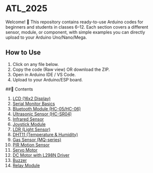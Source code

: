# ATL_2025
Welcome! 🎉
This repository contains ready-to-use Arduino codes for beginners and students in classes 6–12.
Each section covers a different sensor, module, or component, with simple examples you can directly upload to your Arduino Uno/Nano/Mega.

## How to Use
1. Click on any file below.
2. Copy the code (Raw view) OR download the ZIP.
3. Open in Arduino IDE / VS Code.
4. Upload to your Arduino/ESP board.

##📂 Contents

1. [LCD (16x2 Display)](LCD.cpp)
2. [Serial Monitor Basics](Serial_Monitor.cpp)
3. [Bluetooth Module (HC-05/HC-06)](Bluetooth_Module.cpp)
4. [Ultrasonic Sensor (HC-SR04)](Ultrasonic_Sensor.cpp) 
5. [Infrared Sensor](Infrared_Sensor.cpp)
6. [Joystick Module](Joystick_Module.cpp)
7. [LDR (Light Sensor)](LDR_(Light_Dependent_Resistor).cpp)
8. [DHT11 (Temperature & Humidity)](DHT11.cpp)
9. [Gas Sensor (MQ-series)](GasSensor.cpp)
10. [PIR Motion Sensor](PIR_Motion_Sensor.cpp)
11. [Servo Motor](Servo_Motor_(SG90_MG90S).cpp)
12. [DC Motor with L298N Driver](DCMotor.cpp)
13. [Buzzer](Buzzer_(Piezo).cpp)
14. [Relay Module](Relay_Module_(for_AC_devices).cpp)











